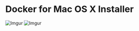 Docker for Mac OS X Installer
=============

![Imgur](http://i.imgur.com/3TlXLPt.png)
![Imgur](http://i.imgur.com/1h93XSW.png)

